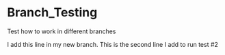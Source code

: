 # Branch_Testing
Test how to work in different branches

I add this line in my new branch.
This is the second line I add to run test #2